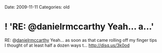 Date: 2009-11-11
Categories: old

# ! 'RE: @danielrmccarthy Yeah... a...'

RE: @<a href="http://twitter.com/danielrmccarthy" class="aktt_username">danielrmccarthy</a> Yeah... as soon as that came rolling off my finger tips I thought of at least half a dozen ways t… <a href="http://disq.us/3k0od" rel="nofollow">http://disq.us/3k0od</a>
